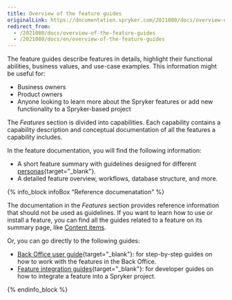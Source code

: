 ```yaml
---
title: Overview of the feature guides
originalLink: https://documentation.spryker.com/2021080/docs/overview-of-the-feature-guides
redirect_from:
  - /2021080/docs/overview-of-the-feature-guides
  - /2021080/docs/en/overview-of-the-feature-guides
---
```


The feature guides describe features in details, highlight their functional abilities, business values, and use-case examples. This information might be useful for: 
* Business owners
* Product owners
* Anyone looking to learn more about the Spryker features or add new functionality to a Spryker-based project

The *Features* section is divided into capabilities. Each capability contains a capability description and conceptual documentation of all the features a capability includes.

In the feature documentation, you will find the following information:

* A short feature summary with guidelines designed for different [personas](https://documentation.spryker.com/docs/about-documentation#personas){target="_blank"}.
* A detailed feature overview, workflows, database structure, and more.

{% info_block infoBox "Reference documenatation" %}

The documentation in the *Features* section provides reference information that should not be used as guidelines. If you want to learn how to use or install a feature, you can find all the guides related to a feature on its summary page, like [Content items](https://documentation.spryker.com/docs/content-items-201907).

Or, you can go directly to the following guides:

* [Back Office user guide](https://documentation.spryker.com/docs/about-the-administration-interface-guide){target="_blank"}: for step-by-step guides on how to work with the features in the Back Office.
* [Feature integration guides](https://documentation.spryker.com/docs/about-integration){target="_blank"}: for developer guides on how to integrate a feature into a Spryker project.

{% endinfo_block %}

